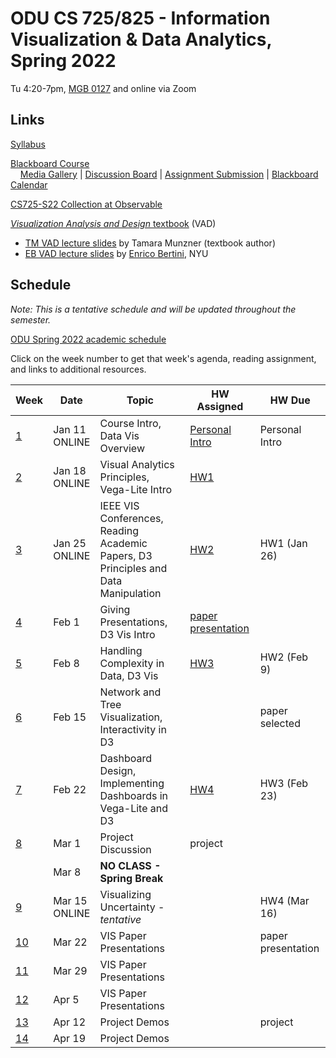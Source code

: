 # ODU CS 725/825 - Information Visualization & Data Analytics, Spring 2022

Tu 4:20-7pm, [MGB 0127](https://www.odu.edu/ts/labs-classrooms/technology-classrooms/mgb) and online via Zoom

## Links

[Syllabus](syllabus.md)

[Blackboard Course](https://www.blackboard.odu.edu/ultra/courses/_394424_1/cl/outline)  
&nbsp; &nbsp; [Media Gallery](https://www.blackboard.odu.edu/webapps/blackboard/content/launchLink.jsp?course_id=_394424_1&tool_id=_5549_1&tool_type=TOOL&mode=cpview&mode=reset) | [Discussion Board](https://www.blackboard.odu.edu/webapps/blackboard/content/launchLink.jsp?course_id=_394424_1&tool_id=_2588_1&tool_type=TOOL&mode=cpview&mode=reset) | [Assignment Submission](https://www.blackboard.odu.edu/webapps/blackboard/content/listContentEditable.jsp?content_id=_10420532_1&course_id=_394424_1&mode=reset) | [Blackboard Calendar](https://www.blackboard.odu.edu/webapps/blackboard/content/launchLink.jsp?course_id=_394424_1&tool_id=_152_1&tool_type=TOOL&mode=cpview&mode=reset)

[CS725-S22 Collection at Observable](https://observablehq.com/collection/@weiglemc/cs-725-825-spring-2022)

[*Visualization Analysis and Design* textbook](https://www.cs.ubc.ca/~tmm/vadbook/) (VAD)

* [TM VAD lecture slides](https://www.cs.ubc.ca/~tmm/talks.html#vadallslides) by Tamara Munzner (textbook author)
* [EB VAD lecture slides](http://bit.ly/lecture-slides-iv16) by [Enrico Bertini](http://enrico.bertini.io/), NYU

## Schedule

*Note: This is a tentative schedule and will be updated throughout the semester.*

[ODU Spring 2022 academic schedule](https://www.odu.edu/academics/calendar/spring)

Click on the week number to get that week's agenda, reading assignment, and links to additional resources.

|Week |Date|Topic|HW Assigned|HW Due|
|---|---|---|---|---|
|[1](agenda.md#week-1)|Jan 11<br/>ONLINE|Course Intro, Data Vis Overview | [Personal Intro](https://www.blackboard.odu.edu/webapps/discussionboard/do/forum?action=list_threads&course_id=_394424_1&nav=discussion_board_entry&conf_id=_457380_1&forum_id=_495686_1) | Personal Intro|
|[2](agenda.md#week-2)|Jan 18<br/>ONLINE|Visual Analytics Principles, Vega-Lite Intro | [HW1](HW1.md) |  |
|[3](agenda.md#week-3)|Jan 25<br/>ONLINE|IEEE VIS Conferences, Reading Academic Papers, D3 Principles and Data Manipulation | [HW2](HW2.md) | HW1 (Jan 26) |
|[4](agenda.md#week-4)|Feb 1| Giving Presentations, D3 Vis Intro  | [paper presentation](presentation.md) |  |
|[5](agenda.md#week-5)|Feb 8| Handling Complexity in Data, D3 Vis | [HW3](HW3.md) | HW2 (Feb 9) |
|[6](agenda.md#week-6)|Feb 15|Network and Tree Visualization, Interactivity in D3 |  | paper selected|
|[7](agenda.md#week-7)|Feb 22|Dashboard Design, Implementing Dashboards in Vega-Lite and D3 | [HW4](HW4.md) | HW3 (Feb 23) |
|[8](agenda.md#week-8)|Mar 1|Project Discussion | project | |
||Mar 8|**NO CLASS - Spring Break** | | |
|[9](agenda.md#week-9)|Mar 15<br/>ONLINE|Visualizing Uncertainty - *tentative*  | | HW4 (Mar 16)|
|[10](agenda.md#week-10)| Mar 22|VIS Paper Presentations | | paper  presentation |
|[11](agenda.md#week-11)| Mar 29|VIS Paper Presentations | | |
|[12](agenda.md#week-12)| Apr 5|VIS Paper Presentations | | |
|[13](agenda.md#week-13)| Apr 12|Project Demos | | project |
|[14](agenda.md#week-14)| Apr 19|Project Demos | | |
